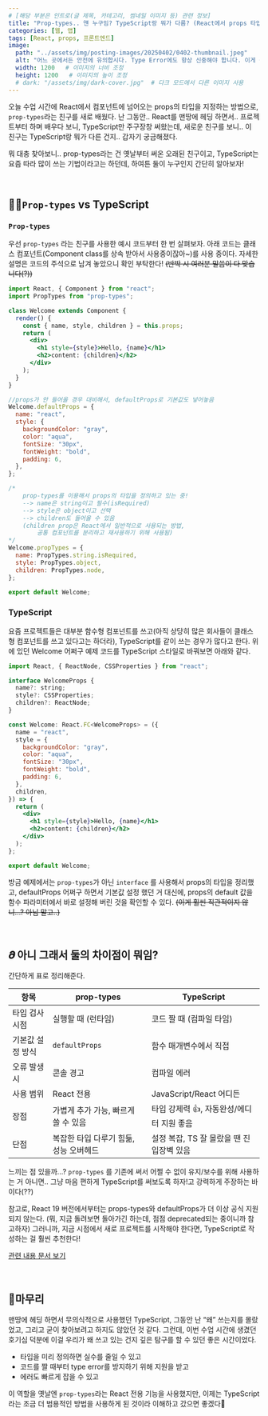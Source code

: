 ```yaml
---
# [해당 부분은 인트로(글 제목, 카테고리, 썸네일 이미지 등) 관련 정보]
title: "Prop-types.. 얜 누구임? TypeScript랑 뭐가 다름? (React에서 props 타입 관리하는 법)"
categories: [웹, 앱]
tags: [React, props, 프론트엔드]
image:
  path: "../assets/img/posting-images/20250402/0402-thumbnail.jpeg"
  alt: "어느 곳에서든 안전에 유의합시다. Type Error에도 항상 신중해야 합니다. 이게 뭔 연관이냐고 묻는다면.. 반박시 여러분 말이 다 맞습니다."
  width: 1200   # 이미지의 너비 조정
  height: 1200   # 이미지의 높이 조정
  # dark: "/assets/img/dark-cover.jpg"  # 다크 모드에서 다른 이미지 사용
---
```


오늘 수업 시간에 React에서 컴포넌트에 넘어오는 props의 타입을 지정하는 방법으로, `prop-types`라는 친구를 새로 배웠다. 난 그동안.. React를 맨땅에 헤딩 하면서.. 프로젝트부터 하며 배우다 보니, TypeScript만 주구장창 써왔는데, 새로운 친구를 보니.. 이 친구는 TypeScript랑 뭐가 다른 건지.. 갑자기 궁금해졌다.

뭐 대충 찾아보니.. prop-types라는 건 옛날부터 써온 오래된 친구이고, TypeScript는 요즘 따라 많이 쓰는 기법이라고는 하던데, 하여튼 둘이 누구인지 간단히 알아보자!

<br>

## **🧑‍🔧`Prop-types` vs TypeScript**

### `Prop-types`

우선 `prop-types` 라는 친구를 사용한 예시 코드부터 한 번 살펴보자. 아래 코드는 클래스 컴포넌트(Component class를 상속 받아서 사용중이잖아~)를 사용 중이다. 자세한 설명은 코드의 주석으로 남겨 놓았으니 확인 부탁한다! ~~(반박 시 여러분 말씀이 다 맞습니다(?))~~

```jsx
import React, { Component } from "react";
import PropTypes from "prop-types";

class Welcome extends Component {
  render() {
    const { name, style, children } = this.props;
    return (
      <div>
        <h1 style={style}>Hello, {name}</h1>
        <h2>content: {children}</h2>
      </div>
    );
  }
}

//props가 안 들어올 경우 대비해서, defaultProps로 기본값도 넣어놓음
Welcome.defaultProps = {
  name: "react",
  style: {
    backgroundColor: "gray",
    color: "aqua",
    fontSize: "30px",
    fontWeight: "bold",
    padding: 6,
  },
};

/*
	prop-types를 이용해서 props의 타입을 정의하고 있는 중!
	--> name은 string이고 필수(isRequired)
	--> style은 object이고 선택
	--> children도 들어올 수 있음
	(children prop은 React에서 일반적으로 사용되는 방법, 
		공통 컴포넌트를 분리하고 재사용하기 위해 사용됨)
*/
Welcome.propTypes = {
  name: PropTypes.string.isRequired,
  style: PropTypes.object,
  children: PropTypes.node,
};

export default Welcome;
```

### TypeScript

요즘 프로젝트들은 대부분 함수형 컴포넌트를 쓰고(아직 상당히 많은 회사들이 클래스형 컴포넌트를 쓰고 있다고는 하더라), TypeScript를 같이 쓰는 경우가 많다고 한다. 위에 있던 Welcome 어쩌구 예제 코드를 TypeScript 스타일로 바꿔보면 아래와 같다.

```jsx
import React, { ReactNode, CSSProperties } from "react";

interface WelcomeProps {
  name?: string;
  style?: CSSProperties;
  children?: ReactNode;
}

const Welcome: React.FC<WelcomeProps> = ({
  name = "react",
  style = {
    backgroundColor: "gray",
    color: "aqua",
    fontSize: "30px",
    fontWeight: "bold",
    padding: 6,
  },
  children,
}) => {
  return (
    <div>
      <h1 style={style}>Hello, {name}</h1>
      <h2>content: {children}</h2>
    </div>
  );
};

export default Welcome;
```

방금 예제에서는 `prop-types`가 아닌 `interface` 를 사용해서 props의 타입을 정리했고, defaultProps 어쩌구 하면서 기본값 설정 했던 거 대신에, props의 default 값을 함수 파라미터에서 바로 설정해 버린 것을 확인할 수 있다. ~~(이게 훨씬 직관적이지 않니…? 아님 말고..)~~

<br>

## **𝝏 아니 그래서 둘의 차이점이 뭐임?**

간단하게 표로 정리해준다.

| 항목 | prop-types | TypeScript |
| --- | --- | --- |
| 타입 검사 시점 | 실행할 때 (런타임) | 코드 짤 때 (컴파일 타임) |
| 기본값 설정 방식 | `defaultProps` | 함수 매개변수에서 직접 |
| 오류 발생 시 | 콘솔 경고 | 컴파일 에러 |
| 사용 범위 | React 전용 | JavaScript/React 어디든 |
| 장점 | 가볍게 추가 가능, 빠르게 쓸 수 있음 | 타입 강제력 👍, 자동완성/에디터 지원 좋음 |
| 단점 | 복잡한 타입 다루기 힘듦, 성능 오버헤드 | 설정 복잡, TS 잘 몰랐을 땐 진입장벽 있음 |

느끼는 점 있을까…? `prop-types` 를 기존에 써서 어쩔 수 없이 유지/보수를 위해 사용하는 거 아니면.. 그냥 마음 편하게 TypeScript를 써보도록 하자!고 강력하게 주장하는 바이다(??)

참고로, React 19 버전에서부터는 props-types와 defaultProps가 더 이상 공식 지원되지 않는다. (뭐, 지금 돌려보면 돌아가긴 하는데, 점점 deprecated되는 중이니까 참고하자) 그러니까, 지금 시점에서 새로 프로젝트를 시작해야 한다면, TypeScript로 작성하는 걸 훨씬 추천한다!

[관련 내용 문서 보기](https://mycodings.fly.dev/blog/2024-07-14-react-19-tutorial-5-breaking-changes-prop-types-context-ref?)

<br>

## **🧹마무리**

맨땅에 헤딩 하면서 무의식적으로 사용했던 TypeScript, 그동안 난 “왜” 쓰는지를 몰랐었고, 그리고 굳이 찾아보려고 하지도 않았던 것 같다. 그런데, 이번 수업 시간에 생겼던 호기심 덕분에 이걸 우리가 왜 쓰고 있는 건지 깊은 탐구를 할 수 있던 좋은 시간이었다.

- 타입을 미리 정의하면 실수를 줄일 수 있고
- 코드를 짤 때부터 type error를 방지하기 위해 지원을 받고
- 에러도 빠르게 잡을 수 있고

이 역할을 옛날엔 `prop-types`라는 React 전용 기능을 사용했지만, 이제는 TypeScript라는 조금 더 범용적인 방법을 사용하게 된 것이라 이해하고 갔으면 좋겠다🥹